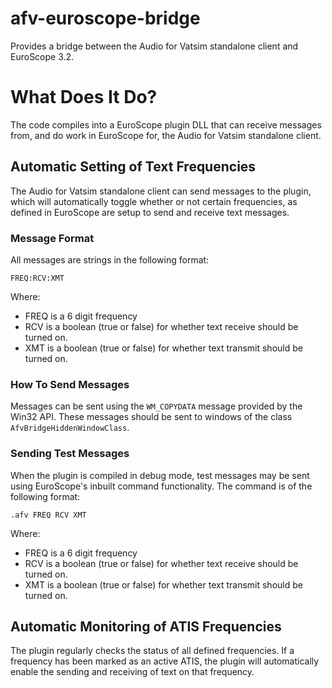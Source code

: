 # afv-euroscope-bridge
Provides a bridge between the Audio for Vatsim standalone client and EuroScope 3.2.

# What Does It Do?

The code compiles into a EuroScope plugin DLL that can receive messages from, and do work in EuroScope for, the Audio for Vatsim standalone client.

## Automatic Setting of Text Frequencies

The Audio for Vatsim standalone client can send messages to the plugin, which will automatically toggle whether or not certain frequencies, as defined in EuroScope are setup to send and receive text messages.

### Message Format

All messages are strings in the following format:

```
FREQ:RCV:XMT
```

Where:

- FREQ is a 6 digit frequency
- RCV is a boolean (true or false) for whether text receive should be turned on.
- XMT is a boolean (true or false) for whether text transmit should be turned on.

### How To Send Messages

Messages can be sent using the `WM_COPYDATA` message provided by the Win32 API. These messages
should be sent to windows of the class `AfvBridgeHiddenWindowClass`.

### Sending Test Messages

When the plugin is compiled in debug mode, test messages may be sent using EuroScope's inbuilt
command functionality. The command is of the following format:

```
.afv FREQ RCV XMT
```

Where:

- FREQ is a 6 digit frequency
- RCV is a boolean (true or false) for whether text receive should be turned on.
- XMT is a boolean (true or false) for whether text transmit should be turned on.

## Automatic Monitoring of ATIS Frequencies

The plugin regularly checks the status of all defined frequencies. If a frequency has been marked as an active ATIS, the plugin will automatically enable the sending and receiving of text on that frequency.
